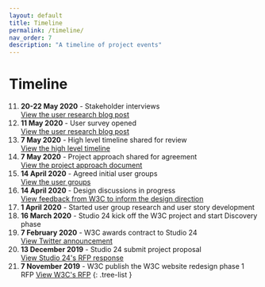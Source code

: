 ```yaml
---
layout: default
title: Timeline
permalink: /timeline/
nav_order: 7
description: "A timeline of project events"
---
```

# Timeline


11. **20-22 May 2020** - Stakeholder interviews  
[View the user research blog post](/updates/user-research/)
10. **11 May 2020** - User survey opened  
[View the user research blog post](/updates/user-research/)
9. **7 May 2020** - High level timeline shared for review  
[View the high level timeline](/docs/high-level-timeline/)
8. **7 May 2020** - Project approach shared for agreement  
[View the project approach document](/docs/project-approach/)
7. **14 April 2020** - Agreed initial user groups  
[View the user groups](/docs/user-groups/)
6. **14 April 2020** - Design discussions in progress  
[View feedback from W3C to inform the design direction](/updates/design-survey/) 
5. **1 April 2020** - Started user group research and user story development
4. **16 March 2020** - Studio 24 kick off the W3C project and start Discovery phase
3. **7 February 2020** - W3C awards contract to Studio 24  
[View Twitter announcement](https://twitter.com/w3c/status/1225796276555567105) 
2. **13 December 2019** - Studio 24 submit project proposal  
[View Studio 24's RFP response](https://lists.w3.org/Archives/Public/public-website-redesign/2019Dec/0024.html) 
1. **7 November 2019** - W3C publish the W3C website redesign phase 1 RFP 
[View W3C's RFP](https://twitter.com/w3c/status/1192381879812579328)
{: .tree-list }
